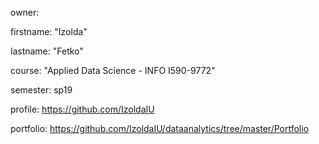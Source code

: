 
owner:

  firstname: "Izolda"
  
  lastname: "Fetko"
  
  course: "Applied Data Science - INFO I590-9772"
  
  semester: sp19
  
  profile: https://github.com/IzoldaIU
  
portfolio: https://github.com/IzoldaIU/dataanalytics/tree/master/Portfolio
